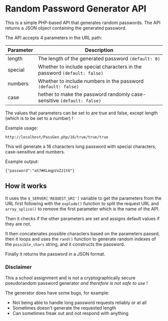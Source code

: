 # Random Password Generator API
This is a simple PHP-based API that generates random passwords. 
The API returns a JSON object containing the generated password.

The API accepts 4 parameters in the URL path:

| Parameter | Description |
| --- | --- |
| length | The length of the generated password `(default: 8)` |
| special | Whether to include special characters in the password `(default: false)` |
| numbers | Whether to include numbers in the password `(default: false)` |
| case | hether to make the password randomly case-sensitive `(default: false)` |

The values that parameters can be set to are true and false, except length (which is to be set to a number) !

Example usage:

```
http://localhost/PassGen.php/16/true/true/true
```

This will generate a 16 characters long password with special characters, case-sensitive and numbers.

Example output:

```
{"password":"aS7#KLmqpVxZJ1t6"}
```

## How it works 
It uses the `$_SERVER['REQUEST_URI']` variable to get the parameters from the URL first following with the `explode()` function to split the request URL and `array_splice()` to remove the first parameter which is the name of the API. 

Then it checks if the other parameters are set and assigns default values if they are not.

It then concatenates possible characters based on the parameters passed, then it loops and uses the `rand()` function to generate random indexes of the `possible_chars` string, and it constructs the password. 

Finally it returns the password in a JSON format.

### Disclaimer
This a school assignment and is not a cryptographically secure pseudorandom password generator *and therefore is not safe to use* !

The generator does have some bugs, for example: 
- Not being able to handle long password requests reliably or at all
- Sometimes doesn't generate the requested length
- Can sometimes freak out and not respond with anything 
